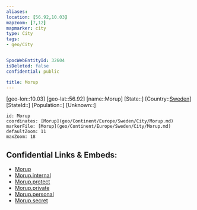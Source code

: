 ```yaml
---
aliases: 
location: [56.92,10.03]
mapzoom: [7,12] 
mapmarker: city 
type: City
tags:
- geo/City


SpocWebEntityId: 32604
isDeleted: false
confidential: public

title: Morup
---
```

[geo-lon::10.03]
[geo-lat::56.92]
[name::Morup]
[State::]
[Country::[Sweden](geo/Continent/Europe/Sweden.md)]
[StateId::]
[Population::]
[Unknown::]


```leaflet
id: Morup
coordinates: [Morup](geo/Continent/Europe/Sweden/City/Morup.md)
markerFile: [Morup](geo/Continent/Europe/Sweden/City/Morup.md)
defaultZoom: 11 
maxZoom: 18
```


## Confidential Links & Embeds: 
- [Morup](../../../../../../_public/geo/Continent/Europe/Sweden/City/Morup.md) 
- [Morup.internal](../../../../../../_internal/geo/Continent/Europe/Sweden/City/Morup.internal.md) 
- [Morup.protect](../../../../../../_protect/geo/Continent/Europe/Sweden/City/Morup.protect.md) 
- [Morup.private](../../../../../../_private/geo/Continent/Europe/Sweden/City/Morup.private.md) 
- [Morup.personal](../../../../../../_personal/geo/Continent/Europe/Sweden/City/Morup.personal.md) 
- [Morup.secret](../../../../../../_secret/geo/Continent/Europe/Sweden/City/Morup.secret.md) 
